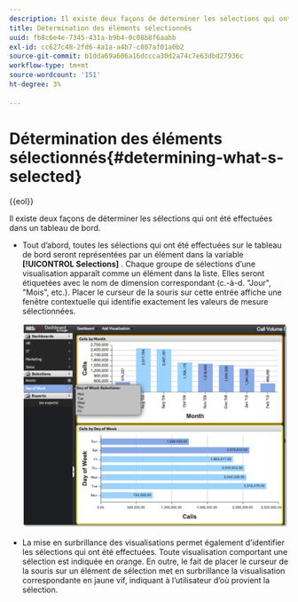 ```yaml
---
description: Il existe deux façons de déterminer les sélections qui ont été effectuées dans un tableau de bord.
title: Détermination des éléments sélectionnés
uuid: fb8c6e4e-7345-431a-b9b4-0c08b8f6aabb
exl-id: cc627c48-2fd6-4a1a-a4b7-c807af01a0b2
source-git-commit: b1dda69a606a16dccca30d2a74c7e63dbd27936c
workflow-type: tm+mt
source-wordcount: '151'
ht-degree: 3%

---
```


# Détermination des éléments sélectionnés{#determining-what-s-selected}

{{eol}}

Il existe deux façons de déterminer les sélections qui ont été effectuées dans un tableau de bord.

* Tout d’abord, toutes les sélections qui ont été effectuées sur le tableau de bord seront représentées par un élément dans la variable **[!UICONTROL Selections]** . Chaque groupe de sélections d’une visualisation apparaît comme un élément dans la liste. Elles seront étiquetées avec le nom de dimension correspondant (c.-à-d. &quot;Jour&quot;, &quot;Mois&quot;, etc.). Placer le curseur de la souris sur cette entrée affiche une fenêtre contextuelle qui identifie exactement les valeurs de mesure sélectionnées.

   ![](assets/selection_identify.png)

* La mise en surbrillance des visualisations permet également d’identifier les sélections qui ont été effectuées. Toute visualisation comportant une sélection est indiquée en orange. En outre, le fait de placer le curseur de la souris sur un élément de sélection met en surbrillance la visualisation correspondante en jaune vif, indiquant à l’utilisateur d’où provient la sélection.
